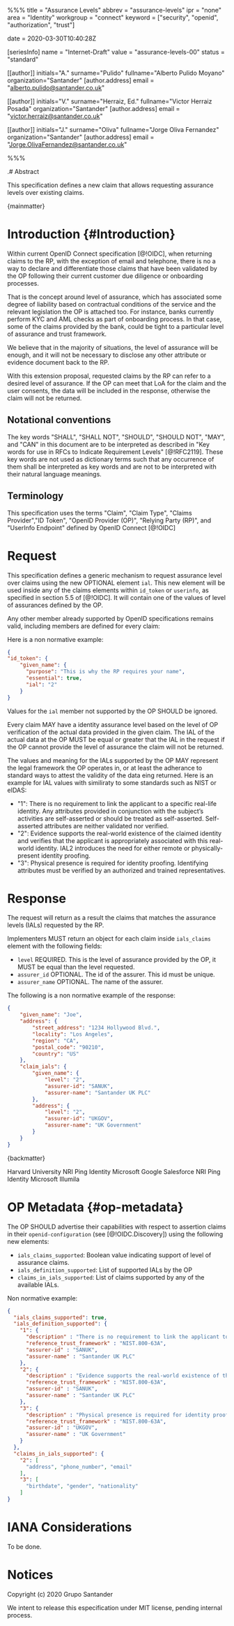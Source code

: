 %%%
title = "Assurance Levels"
abbrev = "assurance-levels"
ipr = "none"
area = "Identity"
workgroup = "connect"
keyword = ["security", "openid", "authorization", "trust"]

date = 2020-03-30T10:40:28Z

[seriesInfo]
name = "Internet-Draft"
value = "assurance-levels-00"
status = "standard"

[[author]]
initials="A."
surname="Pulido"
fullname="Alberto Pulido Moyano"
organization="Santander"
 [author.address]
 email = "alberto.pulido@santander.co.uk"

[[author]]
initials="V."
surname="Herraiz, Ed."
fullname="Victor Herraiz Posada"
organization="Santander"
 [author.address]
 email = "victor.herraiz@santander.co.uk"

[[author]]
initials="J."
surname="Oliva"
fullname="Jorge Oliva Fernandez"
organization="Santander"
 [author.address]
 email = "Jorge.OlivaFernandez@santander.co.uk"

%%%

.# Abstract

This specification defines a new claim that allows requesting assurance levels over existing claims.

{mainmatter}

# Introduction {#Introduction}

Within current OpenID Connect specification [@!OIDC], when returning claims to the RP, with the exception of email and telephone, there is no a way to declare and differentiate those claims that have been validated by the OP following their current customer due diligence or onboarding processes.

That is the concept around level of assurance, which has associated some degree of liability based on contractual conditions of the service and the relevant legislation the OP is attached too. For instance, banks currently perform KYC and AML checks as part of onboarding process. In that case, some of the claims provided by the bank, could be tight to a particular level of assurance and trust framework.

We believe that in the majority of situations, the level of assurance will be enough, and it will not be necessary to disclose any other attribute or evidence document back to the RP.

With this extension proposal, requested claims by the RP can refer to a desired level of assurance. If the OP can meet that LoA for the claim and the user consents, the data will be included in the response, otherwise the claim will not be returned.

## Notational conventions

The key words "SHALL", "SHALL NOT", "SHOULD", "SHOULD NOT", "MAY", and "CAN" in this document are to be interpreted as described in "Key words for use in RFCs to Indicate Requirement Levels" [@!RFC2119]. These key words are not used as dictionary terms such that any occurrence of them shall be interpreted as key words and are not to be interpreted with their natural language meanings.

## Terminology

This specification uses the terms "Claim", "Claim Type", "Claims Provider","ID Token", "OpenID Provider (OP)", "Relying Party (RP)", and "UserInfo Endpoint" defined by OpenID Connect [@!OIDC]

# Request

This specification defines a generic mechanism to request assurance level over claims using the new OPTIONAL element `ial`. This new element will be used inside any of the claims elements within `id_token` or `userinfo`, as specified in section 5.5 of [@!OIDC]. It will contain one of the values of level of assurances defined by the OP.

Any other member already supported by OpenID specifications remains valid, including members are defined for every claim:

Here is a non normative example:

```json
{
"id_token": {
    "given_name": {
      "purpose": "This is why the RP requires your name",
      "essential": true,
      "ial": "2"
    }
}
```

Values for the `ial` member not supported by the OP SHOULD be ignored.

Every claim MAY have a identity assurance level based on the level of OP verification of the actual data provided in the given claim. The IAL of the actual data at the OP MUST be equal or greater that the IAL in the request if the OP cannot provide the level of assurance the claim will not be returned.

The values and meaning for the IALs supported by the OP MAY represent the legal framework the OP operates in, or at least the adherance to standard ways to attest the validity of the data eing returned. Here is an example for IAL values with similiraty to some standards such as NIST or eIDAS:

- "1": There is no requirement to link the applicant to a specific real-life identity. Any attributes provided in conjunction with the subject’s activities are self-asserted or should be treated as self-asserted. Self-asserted attributes are neither validated nor verified.
- "2": Evidence supports the real-world existence of the claimed identity and verifies that the applicant is appropriately associated with this real-world identity. IAL2 introduces the need for either remote or physically-present identity proofing.
- "3": Physical presence is required for identity proofing. Identifying attributes must be verified by an authorized and trained representatives.

# Response

The request will return as a result the claims that matches the assurance levels (IALs) requested by the RP.

Implementers MUST return an object for each claim inside `ials_claims` element with the following fields:

* `level` REQUIRED. This is the level of assurance provided by the OP, it MUST be equal than the level requested.
* `assurer_id` OPTIONAL. The id of the assurer. This id must be unique.
* `assurer_name` OPTIONAL. The name of the assurer.
  
The following is a non normative example of the response:

```json
{
    "given_name": "Joe",
    "address": {
        "street_address": "1234 Hollywood Blvd.",
        "locality": "Los Angeles",
        "region": "CA",
        "postal_code": "90210",
        "country": "US"
    },
    "claim_ials": {
        "given_name": {
            "level": "2",
            "assurer-id": "SANUK",
            "assurer-name": "Santander UK PLC"
        },
        "address": {
            "level": "2",
            "assurer-id": "UKGOV",
            "assurer-name": "UK Government"
        }
    }
}
```

{backmatter}


<reference anchor="RFC2119" target="https://tools.ietf.org/html/rfc2119">
  <front>
    <title>Key words for use in RFCs to Indicate Requirement Levels</title>
    <author initials="S." surname="Bradner" fullname="Scott Bradner">
      <organization>Harvard University</organization>
    </author>
   <date month="March" year="1997"/>
  </front>
</reference>

<reference anchor="OIDC" target="http://openid.net/specs/openid-connect-core-1_0.html">
  <front>
    <title>OpenID Connect Core 1.0 incorporating errata set 1</title>
    <author initials="N." surname="Sakimura" fullname="Nat Sakimura">
      <organization>NRI</organization>
    </author>
    <author initials="J." surname="Bradley" fullname="John Bradley">
      <organization>Ping Identity</organization>
    </author>
    <author initials="M." surname="Jones" fullname="Mike Jones">
      <organization>Microsoft</organization>
    </author>
    <author initials="B." surname="de Medeiros" fullname="Breno de Medeiros">
      <organization>Google</organization>
    </author>
    <author initials="C." surname="Mortimore" fullname="Chuck Mortimore">
      <organization>Salesforce</organization>
    </author>
   <date day="8" month="Nov" year="2014"/>
  </front>
</reference>

<reference anchor="OIDC.Discovery" target="https://openid.net/specs/openid-connect-discovery-1_0.html">
  <front>
    <title>OpenID Connect Discovery 1.0 incorporating errata set 1</title>
    <author initials="N." surname="Sakimura" fullname="Nat Sakimura">
      <organization>NRI</organization>
    </author>
    <author initials="J." surname="Bradley" fullname="John Bradley">
      <organization>Ping Identity</organization>
    </author>
    <author initials="M." surname="Jones" fullname="Mike Jones">
      <organization>Microsoft</organization>
    </author>
    <author initials="E." surname="Jay" fullname="Edmund Jay">
      <organization>Illumila</organization>
    </author>
   <date day="8" month="Nov" year="2014"/>
  </front>
</reference>

# OP Metadata {#op-metadata}

The OP SHOULD advertise their capabilities with respect to assertion claims in their `openid-configuration` (see [@!OIDC.Discovery]) using the following new elements:

* `ials_claims_supported`: Boolean value indicating support of level of assurance claims.
* `ials_definition_supported`: List of supported IALs by the OP
* `claims_in_ials_supported`: List of claims supported by any of the available IALs.

Non normative example:

```json
{
  "ials_claims_supported": true,
  "ials_definition_supported": {
    "1": {
      "description" : "There is no requirement to link the applicant to a specific real-life identity. Any attributes provided in conjunction with the subject’s activities are self-asserted or should be treated as self-asserted. Self-asserted attributes are neither validated nor verified.",
      "reference_trust_framework" : "NIST.800-63A",
      "assurer-id" : "SANUK",
      "assurer-name" : "Santander UK PLC"
    },
    "2": {
      "description" : "Evidence supports the real-world existence of the claimed identity and verifies that the applicant is appropriately associated with this real-world identity. IAL2 introduces the need for either remote or physically-present identity proofing.",
      "reference_trust_framework" : "NIST.800-63A",
      "assurer-id" : "SANUK",
      "assurer-name" : "Santander UK PLC"
    },
    "3": {
      "description" : "Physical presence is required for identity proofing. Identifying attributes must be verified by an authorized and trained representatives.",
      "reference_trust_framework" : "NIST.800-63A",
      "assurer-id" : "UKGOV",
      "assurer-name" : "UK Government"
    }
  },
  "claims_in_ials_supported": {
    "2": [
      "address", "phone_number", "email"
    ],
    "3": [
      "birthdate", "gender", "nationality"
    ]
}

```

# IANA Considerations

To be done.

# Notices

Copyright (c) 2020 Grupo Santander

We intent to release this especification under MIT license, pending internal process.

